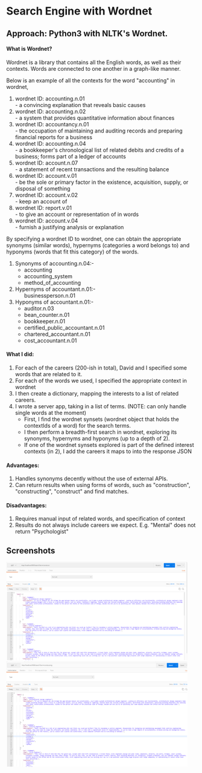 # Search Engine with Wordnet

## Approach: Python3 with NLTK's <strong>Wordnet</strong>.

#### What is Wordnet?
Wordnet is a library that contains all the English words, as well as their contexts. Words are connected to one another in a graph-like manner.

Below is an example of all the contexts for the word "accounting" in wordnet,
<ol>
  <li>
  wordnet ID: accounting.n.01<br /> - a convincing explanation that reveals basic causes
  </li>
  <li>
  wordnet ID: accounting.n.02<br /> - a system that provides quantitative information about finances
  </li>
  <li>
  wordnet ID: accountancy.n.01<br /> - the occupation of maintaining and auditing records and preparing financial reports for a business
  </li>
  <li>
  wordnet ID: accounting.n.04<br /> - a bookkeeper's chronological list of related debits and credits of a business; forms part of a ledger of accounts
  </li>
  <li>
  wordnet ID: account.n.07<br /> - a statement of recent transactions and the resulting balance
  </li>
  <li>
  wordnet ID: account.v.01<br /> - be the sole or primary factor in the existence, acquisition, supply, or disposal of something
  </li>
  <li>
  wordnet ID: account.v.02<br /> - keep an account of
  </li>
  <li>
  wordnet ID: report.v.01<br /> - to give an account or representation of in words
  </li>
  <li>
  wordnet ID: account.v.04<br /> - furnish a justifying analysis or explanation
  </li>
</ol>

By specifying a wordnet ID to wordnet, one can obtain the appropriate synonyms (similar words), hypernyms (categories a word belongs to) and hyponyms (words that fit this category) of the words.
<ol>
<li>Synonyms of accounting.n.04:-
<ul>
<li>
accounting
</li>
<li>
accounting_system
</li>
<li>
method_of_accounting
</li>
</ul>
</li>
<li>
Hypernyms of accountant.n.01:-
<ul>
businessperson.n.01
</ul>
</li>
<li>
Hyponyms of accountant.n.01:-
<ul>
<li>
auditor.n.03
</li>
<li>
bean_counter.n.01
</li>
<li>
bookkeeper.n.01
</li>
<li>
certified_public_accountant.n.01
</li>
<li>
chartered_accountant.n.01
</li>
<li>
cost_accountant.n.01
</li>
</li>
</ol>

#### What I did:
<ol>
<li>
  For each of the careers (200-ish in total), David and I specified some words that are related to it.
  </li>
  <li>
  For each of the words we used, I specified the appropriate context in wordnet
  </li>
  <li>
  I then create a dictionary, mapping the interests to a list of related careers.
  </li>
  <li>
  I wrote a server app, taking in a list of terms. (NOTE: can only handle single words at the moment)
  <ul>
    <li>
    First, I find the wordnet synsets (wordnet object that holds the contextIds of a word) for the search terms.
    </li>
    <li>
    I then perform a breadth-first search in wordnet, exploring its synonyms, hypernyms and hyponyms (up to a depth of 2).
    </li>
    <li>
    If one of the wordnet synsets explored is part of the defined interest contexts (in 2),
        I add the careers it maps to into the response JSON
    </li>
  </ul>
  </li>
</ol>

#### Advantages:
  1. Handles synonyms decently without the use of external APIs.
  2. Can return results when using forms of words, such as "construction", "constructing", "construct" and find matches.

#### Disadvantages:
  1. Requires manual input of related words, and specification of context
  2. Results do not always include careers we expect. E.g. "Mental" does not return "Psychologist"

## Screenshots
<div>
<img src="/screenshots/screenshot1.png" width="480">
<img src="/screenshots/screenshot2.png" width="480">
</div>
